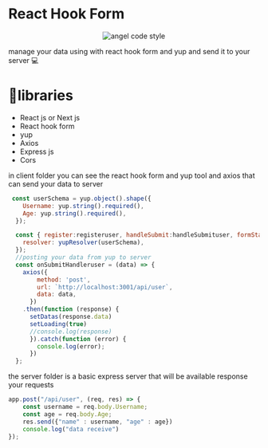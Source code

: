 <h1>React Hook Form</h1>

<p align="center">
  <img src="https://img.shields.io/badge/code_style-Angel-ff0000.svg" alt="angel code style"/>
</p>

<p>manage your data using with react hook form and yup and send it to your server 💻</p>

<h1>📜libraries</h1>
<ul>
  <li>React js or Next js</li>
  <li>React hook form</li>
  <li>yup</li>
  <li>Axios</li>
  <li>Express js</li>
  <li>Cors</li>
</ul>

<p>in client folder you can see the react hook form and yup tool and axios that can send your data to server</p>

``` javascript
 const userSchema = yup.object().shape({
    Username: yup.string().required(),
    Age: yup.string().required(),
  });

  const { register:registeruser, handleSubmit:handleSubmituser, formState: { errors:errorsuser }, reset:resetuser } = useForm({
    resolver: yupResolver(userSchema),
  });
  //posting your data from yup to server
  const onSubmitHandleruser = (data) => {
    axios({
        method: 'post',
        url: `http://localhost:3001/api/user`,
        data: data,
      })
    .then(function (response) {
      setDatas(response.data)
      setLoading(true)
      //console.log(response)
      }).catch(function (error) {
        console.log(error);
      }) 
  }; 
```

<p>the server folder is a basic express server that will be available response your requests</p>

``` javascript
app.post("/api/user", (req, res) => {
    const username = req.body.Username;
    const age = req.body.Age;
    res.send({"name" : username, "age" : age})  
    console.log("data receive")
});
```

